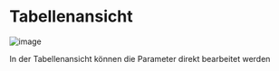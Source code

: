 # Tabellenansicht

![image](HelpImages/image87.png)  

In der Tabellenansicht können die Parameter direkt bearbeitet werden
